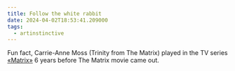 ```yaml
---
title: Follow the white rabbit
date: 2024-04-02T18:53:41.209000
tags:
  - artinstinctive
---
```


Fun fact, Carrie-Anne Moss (Trinity from The Matrix) played in the TV series [«Matrix»](https://www.imdb.com/title/tt0106062/) 6 years before The Matrix movie came out.
